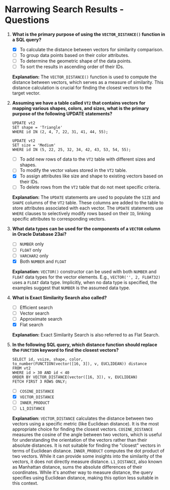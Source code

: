 # Narrowing Search Results - Questions

1. **What is the primary purpose of using the `VECTOR_DISTANCE()` function in a SQL query?**
    - [x] To calculate the distance between vectors for similarity comparison.
    - [ ] To group data points based on their color attributes.
    - [ ] To determine the geometric shape of the data points.
    - [ ] To sort the results in ascending order of their IDs.

   **Explanation:** The `VECTOR_DISTANCE()`  function is used to compute the distance between vectors, which serves as a
   measure of similarity. This distance calculation is crucial for finding the closest vectors to the target vector.

2. **Assuming we have a table called `VT2` that contains vectors for mapping various shapes, colors, and sizes, what is
   the primary purpose of the following UPDATE statements?**

   ```oraclesqlplus
   UPDATE vt2  
   SET shape = 'Triangle'  
   WHERE id IN (2, 4, 7, 22, 31, 41, 44, 55);  

   UPDATE vt2  
   SET size = 'Medium'  
   WHERE id IN (5, 22, 25, 32, 34, 42, 43, 53, 54, 55);  
   ```  

    - [ ] To add new rows of data to the `VT2` table with different sizes and shapes.
    - [ ] To modify the vector values stored in the `VT2` table.
    - [x] To assign attributes like size and shape to existing vectors based on their IDs.
    - [ ] To delete rows from the `VT2` table that do not meet specific criteria.

   **Explanation:** The `UPDATE` statements are used to populate the `SIZE` and `SHAPE` columns of the `VT2` table.
   These columns are added to the table to store attributes associated with each vector. The `UPDATE` statements use
   `WHERE` clauses to selectively modify rows based on their `ID`, linking specific attributes to corresponding vectors.

3. **What data types can be used for the components of a `VECTOR` column in Oracle Database 23ai?**
    - [ ] `NUMBER` only
    - [ ] `FLOAT` only
    - [ ] `VARCHAR2` only
    - [x] Both `NUMBER` and `FLOAT`

   **Explanation:**  `VECTOR()` constructor can be used with both `NUMBER` and `FLOAT` data types for the vector
   elements. E.g., `VECTOR('', 2, FLOAT32)` uses a `FLOAT` data type. Implicitly, when no data type is specified,
   the examples suggest that `NUMBER` is the assumed data type.

4. **What is Exact Similarity Search also called?**
    - [ ] Efficient search
    - [ ] Vector search
    - [ ] Approximate search
    - [x] Flat search

   **Explanation:** Exact Similarity Search is also referred to as Flat Search.

5. **In the following SQL query, which distance function should replace the `FUNCTION` keyword to find the closest
   vectors?**

   ```oraclesqlplus
   SELECT id, vsize, shape, color,  
   to_number(FUNCTION(vector([16, 3]), v, EUCLIDEAN)) distance  
   FROM vt2  
   WHERE id > 30 AND id < 40  
   ORDER BY VECTOR_DISTANCE(vector([16, 3]), v, EUCLIDEAN)  
   FETCH FIRST 3 ROWS ONLY;  
   ```  

    - [ ] `COSINE_DISTANCE`
    - [x] `VECTOR_DISTANCE`
    - [ ] `INNER_PRODUCT`
    - [ ] `L1_DISTANCE`

   **Explanation:** `VECTOR_DISTANCE` calculates the distance between two vectors using a specific metric
   (like Euclidean distance). It is the most appropriate choice for finding the closest vectors. `COSINE_DISTANCE`
   measures the cosine of the angle between two vectors, which is useful for understanding the orientation of the
   vectors rather than their absolute distances. It is not suitable for finding the "closest" vectors in terms of
   Euclidean distance. `INNER_PRODUCT` computes the dot product of two vectors. While it can provide some insights into
   the similarity of the vectors, it does not directly measure distance. `L1_DISTANCE`, also known as Manhattan
   distance, sums the absolute differences of their coordinates. While it's another way to measure distance, the query
   specifies using Euclidean distance, making this option less suitable in this context.

